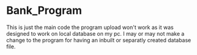 # Bank_Program
This is just the main code the program upload won't work as it was designed to work on local database on my pc.
I may or may not make a change to the program for having an inbuilt or separatly created database file.
